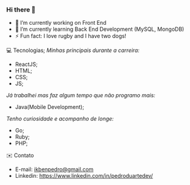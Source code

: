 ### Hi there 👋

- 🔭 I’m currently working on Front End
- 🌱 I’m currently learning Back End Development (MySQL, MongoDB)
- ⚡ Fun fact: I love rugby and I have two dogs!

💻 Tecnologias;
*Minhas principais durante a carreira:*
- ReactJS;
- HTML;
- CSS;
- JS;

*Já trabalhei mas faz algum tempo que não programo mais:*
- Java(Mobile Development);

*Tenho curiosidade e acompanho de longe:*
- Go;
- Ruby;
- PHP;

✉️ Contato
- E-mail: ikbenpedro@gmail.com
- Linkedin: https://www.linkedin.com/in/pedroduartedev/
